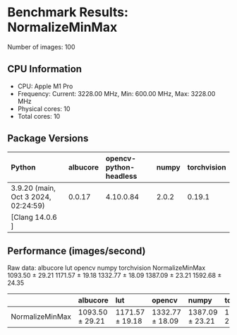 # Benchmark Results: NormalizeMinMax

Number of images: 100

## CPU Information

- CPU: Apple M1 Pro
- Frequency: Current: 3228.00 MHz, Min: 600.00 MHz, Max: 3228.00 MHz
- Physical cores: 10
- Total cores: 10

## Package Versions

| Python                                | albucore   | opencv-python-headless   | numpy   | torchvision   |
|:--------------------------------------|:-----------|:-------------------------|:--------|:--------------|
| 3.9.20 (main, Oct  3 2024, 02:24:59)  | 0.0.17     | 4.10.0.84                | 2.0.2   | 0.19.1        |
| [Clang 14.0.6 ]                       |            |                          |         |               |

## Performance (images/second)

Raw data:
                        albucore              lut           opencv            numpy      torchvision
NormalizeMinMax  1093.50 ± 29.21  1171.57 ± 19.18  1332.77 ± 18.09  1387.09 ± 23.21  1592.68 ± 24.35

|                 | albucore        | lut             | opencv          | numpy           | torchvision     |
|:----------------|:----------------|:----------------|:----------------|:----------------|:----------------|
| NormalizeMinMax | 1093.50 ± 29.21 | 1171.57 ± 19.18 | 1332.77 ± 18.09 | 1387.09 ± 23.21 | 1592.68 ± 24.35 |
